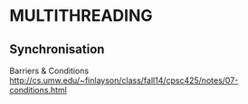 # MULTITHREADING

## Synchronisation

Barriers & Conditions
http://cs.umw.edu/~finlayson/class/fall14/cpsc425/notes/07-conditions.html
